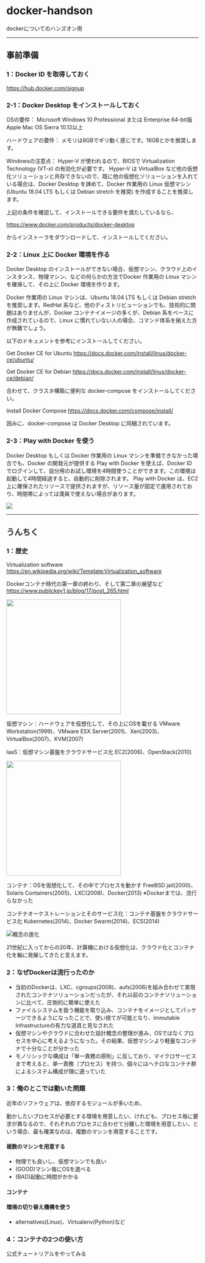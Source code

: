 # docker-handson

dockerについてのハンズオン用

----

## 事前準備

### 1：Docker ID を取得しておく

https://hub.docker.com/signup

### 2-1：Docker Desktop をインストールしておく

OSの要件：
Microsoft Windows 10 Professional または Enterprise 64-bit版
Apple Mac OS Sierra 10.12以上

ハードウェアの要件：
メモリは8GBでギリ動く感じです。16GBとかを推奨します。

Windowsの注意点：
Hyper-V が使われるので、BIOSで Virtualization Technology (VT-x) の有効化が必要です。
Hyper-V は VirtualBox など他の仮想化ソリューションと共存できないので、既に他の仮想化ソリューションを入れている場合は、Docker Desktop を諦めて、Docker 作業用の Linux 仮想マシン (Ubuntu 18.04 LTS もしくは Debian stretch を推奨) を作成することを推奨します。

上記の条件を確認して、インストールできる要件を満たしているなら、

https://www.docker.com/products/docker-desktop

からインストーラをダウンロードして、インストールしてください。

### 2-2：Linux 上に Docker 環境を作る

Docker Desktop のインストールができない場合、仮想マシン、クラウド上のインスタンス、物理マシン、などの何らかの方法でDocker 作業用の Linux マシンを確保して、その上に Docker 環境を作ります。

Docker 作業用の Linux マシンは、Ubuntu 18.04 LTS もしくは Debian stretch を推奨します。RedHat 系など、他のディストリビューションでも、技術的に問題はありませんが、Docker コンテナイメージの多くが、Debian 系をベースに作成されているので、Linux に慣れていない人の場合、コマンド体系を揃えた方が無難でしょう。

以下のドキュメントを参考にインストールしてください。

Get Docker CE for Ubuntu
https://docs.docker.com/install/linux/docker-ce/ubuntu/

Get Docker CE for Debian
https://docs.docker.com/install/linux/docker-ce/debian/

合わせて、クラスタ構築に便利な docker-compose をインストールしてください。

Install Docker Compose
https://docs.docker.com/compose/install/

因みに、docker-compose は Docker Desktop に同梱されています。

### 2-3：Play with Docker を使う

Docker Desktop もしくは Docker 作業用の Linux マシンを準備できなかった場合でも、Docker の開発元が提供する Play with Docker を使えば、Docker ID でログインして、自分用のお試し環境を4時間使うことができます。この環境は起動して4時間経過すると、自動的に削除されます。
Play with Docker は、EC2上に確保されたリソースで提供されますが、リソース量が固定で運用されており、時間帯によっては満員で使えない場合があります。

<a href="http://play-with-docker.com?stack=https://raw.githubusercontent.com/mnagaku/docker-handson/master/docker-compose.yml"><img src="https://raw.githubusercontent.com/play-with-docker/stacks/master/assets/images/button.png" /></a>

----

## うんちく

### 1：歴史

Virtualization software  
https://en.wikipedia.org/wiki/Template:Virtualization_software

Dockerコンテナ時代の第一章の終わり、そして第二章の展望など  
https://www.publickey1.jp/blog/17/post_265.html

<img src=https://docs.docker.com/images/VM%402x.png width=300/>

仮想マシン：ハードウェアを仮想化して、その上にOSを載せる
VMware Workstation(1999)、VMware ESX Server(2001)、Xen(2003)、VirtualBox(2007)、KVM(2007)

IaaS：仮想マシン基盤をクラウドサービス化
EC2(2006)、OpenStack(2010)

<img src=https://docs.docker.com/images/Container%402x.png width=300/>

コンテナ：OSを仮想化して、その中でプロセスを動かす
FreeBSD jail(2000)、Solaris Containers(2005)、LXC(2008)、Docker(2013)
※Dockerまでは、流行らなかった

コンテナオーケストレーションとそのサービス化：コンテナ基盤をクラウドサービス化
Kubernetes(2014)、Docker Swarm(2014)、ECS(2014)

![概念の進化](https://g.gravizo.com/svg?digraph%20G%20{仮想マシン->IaaS;仮想マシン->コンテナ;コンテナ->コンテナオーケストレーションとそのサービス化;IaaS->コンテナオーケストレーションとそのサービス化;})

21世紀に入ってからの20年、計算機における仮想化は、クラウド化とコンテナ化を軸に発展してきたと言えます。

### 2：なぜDockerは流行ったのか

* 当初のDockerは、LXC、cgroups(2008)、aufs(2006)を組み合わせて実現されたコンテナソリューションだったが、それ以前のコンテナソリューションに比べて、圧倒的に簡単に使えた
* ファイルシステムを扱う機能を取り込み、コンテナをイメージとしてパッケージできるようになったことで、使い捨てが可能となり、Immutable Infrastructureの有力な道具と見なされた
* 仮想マシンやクラウドに合わせた設計概念の整理が進み、OSではなくプロセスを中心に考えるようになった。その結果、仮想マシンより軽量なコンテナで十分なことが分かった
* モノリシックな構成は「単一責務の原則」に反しており、マイクロサービスまで考えると、単一責務（プロセス）を持つ、個々にはヘテロなコンテナ群によるシステム構成が理に適っていた

### 3：俺のとこでは動いた問題

近年のソフトウェアは、依存するモジュールが多いため、

動かしたいプロセスが必要とする環境を用意したい、けれども、プロセス毎に要求が異なるので、それぞれのプロセスに合わせて分離した環境を用意したい、という場合、最も確実なのは、複数のマシンを用意することです。

#### 複数のマシンを用意する

* 物理でも良いし、仮想マシンでも良い
* (GOOD)マシン毎にOSを選べる
* (BAD)起動に時間がかかる

#### コンテナ


#### 環境の切り替え機構を使う

* alternatives(Linux)、Virtualenv(Python)など

### 4：コンテナの2つの使い方









公式チュートリアルをやってみる

